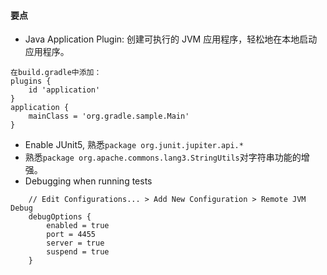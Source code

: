 #### 要点
- Java Application Plugin: 创建可执行的 JVM 应用程序，轻松地在本地启动应用程序。
```
在build.gradle中添加：
plugins {
    id 'application'
}
application {
    mainClass = 'org.gradle.sample.Main'
}
```
- Enable JUnit5, 熟悉`package org.junit.jupiter.api.*`
- 熟悉`package org.apache.commons.lang3.StringUtils`对字符串功能的增强。
- Debugging when running tests
```
    // Edit Configurations... > Add New Configuration > Remote JVM Debug
    debugOptions {
        enabled = true
        port = 4455
        server = true
        suspend = true
    }
```    

